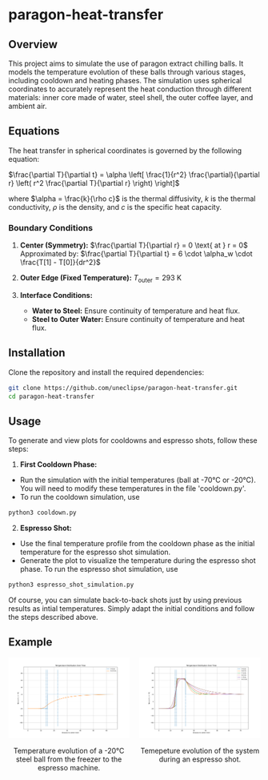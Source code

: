 # paragon-heat-transfer


## Overview

This project aims to simulate the use of paragon extract chilling balls. It models the temperature evolution of these balls through various stages, including cooldown and heating phases. The simulation uses spherical coordinates to accurately represent the heat conduction through different materials: inner core made of water, steel shell, the outer coffee layer, and ambient air.

## Equations

The heat transfer in spherical coordinates is governed by the following equation:

$\frac{\partial T}{\partial t} = \alpha \left[ \frac{1}{r^2} \frac{\partial}{\partial r} \left( r^2 \frac{\partial T}{\partial r} \right) \right]$

where $\alpha = \frac{k}{\rho c}$ is the thermal diffusivity, $k$ is the thermal conductivity, $\rho$ is the density, and $c$ is the specific heat capacity.

### Boundary Conditions

1. **Center (Symmetry):**
   $\frac{\partial T}{\partial r} = 0 \text{ at } r = 0$
   Approximated by:
   $\frac{\partial T}{\partial t} = 6 \cdot \alpha_w \cdot \frac{T[1] - T[0]}{dr^2}$

2. **Outer Edge (Fixed Temperature):**
   $T_{\text{outer}} = 293 \text{ K}$

3. **Interface Conditions:**
   - **Water to Steel:** Ensure continuity of temperature and heat flux.
   - **Steel to Outer Water:** Ensure continuity of temperature and heat flux.


## Installation

Clone the repository and install the required dependencies:

```bash
git clone https://github.com/uneclipse/paragon-heat-transfer.git
cd paragon-heat-transfer
```

## Usage

To generate and view plots for cooldowns and espresso shots, follow these steps:

1. **First Cooldown Phase:**

- Run the simulation with the initial temperatures (ball at -70°C or -20°C). You will need to modify these temperatures in the file 'cooldown.py'.
- To run the cooldown simulation, use
```bash
python3 cooldown.py
```

2. **Espresso Shot:**

- Use the final temperature profile from the cooldown phase as the initial temperature for the espresso shot simulation.
- Generate the plot to visualize the temperature during the espresso shot phase.
To run the espresso shot simulation, use
```bash
python3 espresso_shot_simulation.py
```

Of course, you can simulate back-to-back shots just by using previous results as intial temperatures. Simply adapt the initial conditions and follow the steps described above.

## Example

<div style="display: flex; justify-content: space-between;">

  <div style="flex: 1; margin-right: 10px;">
    <img src="-20 degrees/temperatures_apres_etape_1.png" alt="Image 1" style="width: 100%; height: auto;"/>
    <p style="text-align: center;">Temperature evolution of a -20°C steel ball from the freezer to the espresso machine.</p>
  </div>

  <div style="flex: 1; margin-left: 10px;">
    <img src="-20 degrees/temperatures_apres_etape_2.png" alt="Image 2" style="width: 100%; height: auto;"/>
    <p style="text-align: center;">Temepeture evolution of the system during an espresso shot.</p>
  </div>

</div>




